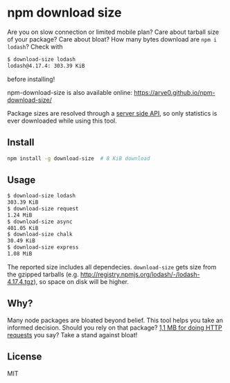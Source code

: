 # npm download size
Are you on slow connection or limited mobile plan? Care about tarball size of your package? Care about bloat? How many bytes download are `npm i lodash`? Check with

```sh
$ download-size lodash
lodash@4.17.4: 303.39 KiB
```

before installing!

npm-download-size is also available online: https://arve0.github.io/npm-download-size/

Package sizes are resolved through a [server side API](https://github.com/arve0/npm-download-size-api), so only statistics is ever downloaded while using this tool.

## Install

```sh
npm install -g download-size  # 8 KiB download
```

## Usage
```sh
$ download-size lodash
303.39 KiB
$ download-size request
1.24 MiB
$ download-size async
401.05 KiB
$ download-size chalk
30.49 KiB
$ download-size express
1.08 MiB
```

The reported size includes all dependecies. `download-size` gets size from the gzipped tarballs (e.g. http://registry.npmjs.org/lodash/-/lodash-4.17.4.tgz), so space on disk will be higher.


## Why?
Many node packages are bloated beyond belief. This tool helps you take an informed decision. Should you rely on that package? [1,1 MB for doing HTTP requests](https://arve0.github.io/npm-download-size/#request) you say? Take a stand against bloat!

## License
MIT
